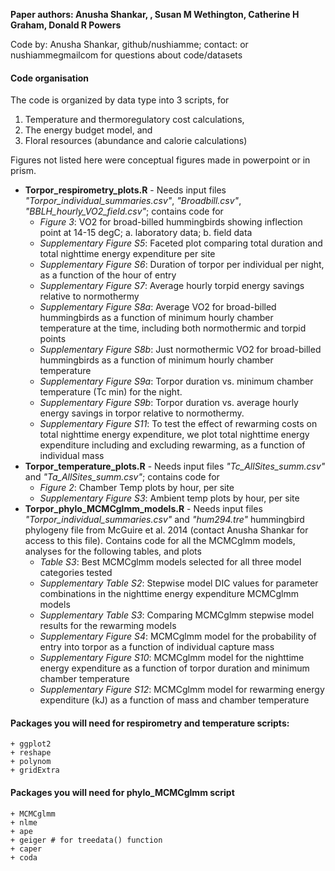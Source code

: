 **Paper authors: Anusha Shankar\, , Susan M Wethington, Catherine H Graham, Donald R Powers**

Code by: Anusha Shankar, github/nushiamme; contact: or nushiamme<at>gmail<dot>com for questions about code/datasets

#### Code organisation

The code is organized by data type into 3 scripts, for
1. Temperature and thermoregulatory cost calculations,
2. The energy budget model, and
3. Floral resources (abundance and calorie calculations)

Figures not listed here were conceptual figures made in powerpoint or in prism.

-   **Torpor\_respirometry\_plots.R** - Needs input files *"Torpor\_individual\_summaries.csv"*, *"Broadbill.csv"*, *"BBLH\_hourly\_VO2\_field.csv"*; contains code for
    -   *Figure 3*: VO2 for broad-billed hummingbirds showing inflection point at 14-15 degC; a. laboratory data; b. field data
    -   *Supplementary Figure S5*: Faceted plot comparing total duration and total nighttime energy expenditure per site
    -   *Supplementary Figure S6*: Duration of torpor per individual per night, as a function of the hour of entry
    -   *Supplementary Figure S7*: Average hourly torpid energy savings relative to normothermy
    -   *Supplementary Figure S8a*: Average VO2 for broad-billed hummingbirds as a function of minimum hourly chamber temperature at the time, including both normothermic and torpid points
    -   *Supplementary Figure S8b*: Just normothermic VO2 for broad-billed hummingbirds as a function of minimum hourly chamber temperature
    -   *Supplementary Figure S9a*: Torpor duration vs. minimum chamber temperature (Tc min) for the night.
    -   *Supplementary Figure S9b*: Torpor duration vs. average hourly energy savings in torpor relative to normothermy.
    -   *Supplementary Figure S11*: To test the effect of rewarming costs on total nighttime energy expenditure, we plot total nighttime energy expenditure including and excluding rewarming, as a function of individual mass
-   **Torpor\_temperature\_plots.R** - Needs input files *"Tc\_AllSites\_summ.csv"* and *"Ta\_AllSites\_summ.csv"*; contains code for
    -   *Figure 2*: Chamber Temp plots by hour, per site
    -   *Supplementary Figure S3*: Ambient temp plots by hour, per site
-   **Torpor\_phylo\_MCMCglmm\_models.R** - Needs input files *"Torpor\_individual\_summaries.csv"* and *"hum294.tre"* hummingbird phylogeny file from McGuire et al. 2014 (contact Anusha Shankar for access to this file). Contains code for all the MCMCglmm models, analyses for the following tables, and plots
    -   *Table S3*: Best MCMCglmm models selected for all three model categories tested
    -   *Supplementary Table S2*: Stepwise model DIC values for parameter combinations in the nighttime energy expenditure MCMCglmm models
    -   *Supplementary Table S3*: Comparing MCMCglmm stepwise model results for the rewarming models
    -   *Supplementary Figure S4*: MCMCglmm model for the probability of entry into torpor as a function of individual capture mass
    -   *Supplementary Figure S10*: MCMCglmm model for the nighttime energy expenditure as a function of torpor duration and minimum chamber temperature
    -   *Supplementary Figure S12*: MCMCglmm model for rewarming energy expenditure (kJ) as a function of mass and chamber temperature

#### Packages you will need for respirometry and temperature scripts:

    + ggplot2
    + reshape
    + polynom
    + gridExtra

#### Packages you will need for phylo\_MCMCglmm script

    + MCMCglmm
    + nlme
    + ape
    + geiger # for treedata() function
    + caper
    + coda
